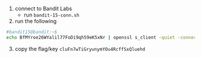 1. connect to Bandit Labs
    * run `bandit-15-conn.sh`
2. run the following    
```bash
#bandit15@bandit:~$ 
echo BfMYroe26WYalil77FoDi9qh59eK5xNr | openssl s_client -quiet -connect localhost:30001
```
3. copy the flag/key `cluFn7wTiGryunymYOu4RcffSxQluehd`